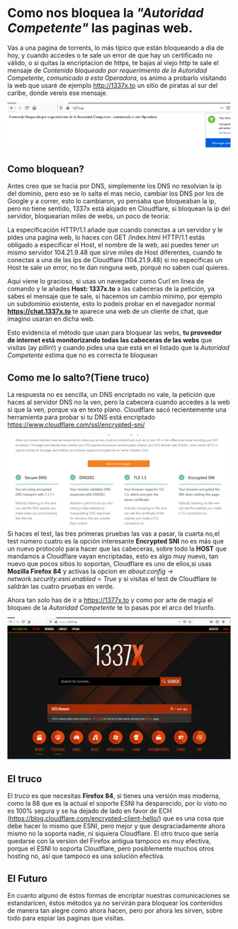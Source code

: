 # Como nos bloquea la *"Autoridad Competente"* las paginas web.


Vas a una pagina de torrents, lo más típico que están bloqueando a dia de hoy, y cuando accedes o te sale un error de que hay un certificado no válido,
o si quitas la encriptacion de https, te bajas al viejo http te sale el mensaje de *Contenido bloqueado por requerimiento de la Autoridad Competente,
comunicado a esta Operadora*, os animo a probarlo visitando la web que usaré de ejemplo http://1337x.to un sitio de piratas al sur del caribe, donde vereis 
ese mensaje.

![Cloudflare](imgs/bloqueado.PNG)
## Como bloquean?

Antes creo que se hacia por DNS, simplemente los DNS no resolvian la ip del dominio, pero eso se lo salta el mas necio, cambiar los DNS por los de 
Google y a correr, esto lo cambiaron, yo pensaba que bloqueaban la ip, pero no tiene sentido, 1337x está alojado en Cloudflare, si bloquean la ip del 
servidor, bloquearian miles de webs, un poco de teoria:

La especificación HTTP/1.1 añade que cuando conectas a un servidor y le pides una pagina web, lo haces con GET /index.html HTTP/1.1 estás obligado a 
especificar el Host, el nombre de la web, así puedes tener un mismo servidor 104.21.9.48 que sirve miles de Host diferentes, cuando te conectas a una
de las ips de Cloudflare (104.21.9.48) si no especificas un Host te sale un error, no te dan ninguna web, porqué no saben cual quieres.

Aqui viene lo gracioso, si usas un navegador como Curl en linea de comando y le añades **Host: 1337x.to** a las cabeceras de la petición, 
ya sabes el mensaje que te sale, si hacemos un cambio mínimo, por ejemplo un subdominio existente, esto lo podeis probar en el navegador normal 
**https://chat.1337x.to** te aparece una web de un cliente de chat, que imagino usaran en dicha web.

Esto evidencia el método que usan para bloquear las webs, **tu proveedor de internet está monitorizando todas las cabeceras de las webs** que visitas
(ay pillin!) y cuando pides una que está en el listado que la *Autoridad Competente* estima que no es correcta te bloquean

## Como me lo salto?(Tiene truco)

La respuesta no es sencilla, un DNS encriptado no vale, la petición que haces al servidor DNS no la ven, pero la cabecera cuando accedes a la web si 
que la ven, porque va en texto plano. Cloudflare sacó recientemente una herramienta para probar si tu DNS está encriptado 
https://www.cloudflare.com/ssl/encrypted-sni/

![Cloudflare](imgs/Capture.PNG)
Si haces el test, las tres primeras pruebas las vas a pasar, la cuarta no,el test número cuatro es la opción  interesante **Encrypted SNI** 
no es más que un nuevo protocolo para hacer que las cabeceras, sobre todo la **HOST** que mandamos a Cloudflare vayan encriptadas, esto es 
algo muy nuevo, tan nuevo que pocos sitios lo soportan, Cloudflare es uno de ellos,si usas **Mozilla Firefox 84** y activas
la opcion en *about:config -> network.security.esni.enabled = True* y si visitas el test de Cloudflare te saldrán las cuatro pruebas en verde.

Ahora tan solo has de ir a https://1377x.to y como por arte de magia el bloqueo de la *Autoridad Competente* te lo pasas por el arco del triunfo.

![Cloudflare](imgs/Capture2.PNG)
## El truco

El *truco* es que necesitas **Firefox 84**, si tienes una versión mas moderna, como la 88 que es la actual el soporte ESNI ha desparecido, por lo visto 
no es 100% segura y se ha dejado de lado en favor de ECH (https://blog.cloudflare.com/encrypted-client-hello/) que es una cosa que debe hacer lo mismo que ESNI, pero mejor y que desgraciadamente ahora mismo no la soporta nadie, ni siquiera Cloudflare.
El otro truco que sería quedarse con la version del Firefox antigua tampoco es muy efectiva, porque el ESNI lo soporta Cloudflare, pero posiblemente 
muchos otros hosting no, así que tampoco es una solución efectiva.

## El Futuro

En cuanto alguno de éstos formas de encriptar nuestras comunicaciones se estandaricen, éstos métodos ya no servirán para bloquear los
contenidos de manera tan alegre como ahora hacen, pero por ahora les sirven, sobre todo para espiar las paginas que visitas.


